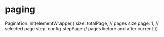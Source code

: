 # paging
 Pagination.Init(elementWrapper,{
       size: totalPage, // pages size
       page: 1,  // selected page
       step: config.stepPage   // pages before and after current
 })
